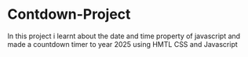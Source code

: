 # Contdown-Project
In this project i learnt about the date and time property of javascript and made a countdown timer to year 2025 using HMTL CSS and Javascript
